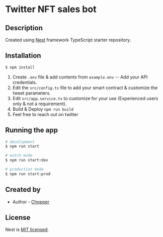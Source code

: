 <h1>Twitter NFT sales bot</h1>

## Description

Created using [Nest](https://github.com/nestjs/nest) framework TypeScript starter repository.

## Installation

```bash
$ npm install
```

1. Create `.env` file & add contents from `example.env` -- Add your API credentials.
2. Edit the `src/config.ts` file to add your smart contract & customize the tweet parameters.
3. Edit `src/app.service.ts` to customize for your use (Experienced users only & not a requirement).
4. Build & Deploy `npm run build`
5. Feel free to reach out on twitter

## Running the app

```bash
# development
$ npm run start

# watch mode
$ npm run start:dev

# production mode
$ npm run start:prod
```

## Created by

- Author - [Chopper](https://twitter.com/chopper__dad)

## License

Nest is [MIT licensed](LICENSE).
